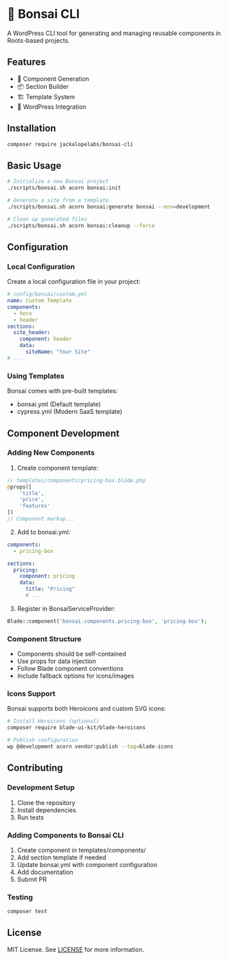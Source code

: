 # 🌳 Bonsai CLI

A WordPress CLI tool for generating and managing reusable components in Roots-based projects.

## Features

- 🎨 Component Generation
- 📦 Section Builder
- 🏗️ Template System
- 🔧 WordPress Integration

## Installation

```bash
composer require jackalopelabs/bonsai-cli
```

## Basic Usage

```bash
# Initialize a new Bonsai project
./scripts/bonsai.sh acorn bonsai:init

# Generate a site from a template
./scripts/bonsai.sh acorn bonsai:generate bonsai --env=development

# Clean up generated files
./scripts/bonsai.sh acorn bonsai:cleanup --force
```

## Configuration

### Local Configuration
Create a local configuration file in your project:
```yaml
# config/bonsai/custom.yml
name: Custom Template
components:
  - hero
  - header
sections:
  site_header:
    component: header
    data:
      siteName: "Your Site"
# ...
```

### Using Templates
Bonsai comes with pre-built templates:
- bonsai.yml (Default template)
- cypress.yml (Modern SaaS template)

## Component Development

### Adding New Components

1. Create component template:
```php
// templates/components/pricing-box.blade.php
@props([
    'title',
    'price',
    'features'
])
// Component markup...
```

2. Add to bonsai.yml:
```yaml
components:
  - pricing-box

sections:
  pricing:
    component: pricing
    data:
      title: "Pricing"
      # ...
```

3. Register in BonsaiServiceProvider:
```php
Blade::component('bonsai.components.pricing-box', 'pricing-box');
```

### Component Structure
- Components should be self-contained
- Use props for data injection
- Follow Blade component conventions
- Include fallback options for icons/images

### Icons Support
Bonsai supports both Heroicons and custom SVG icons:

```bash
# Install Heroicons (optional)
composer require blade-ui-kit/blade-heroicons

# Publish configuration
wp @development acorn vendor:publish --tag=blade-icons
```

## Contributing

### Development Setup
1. Clone the repository
2. Install dependencies
3. Run tests

### Adding Components to Bonsai CLI
1. Create component in templates/components/
2. Add section template if needed
3. Update bonsai.yml with component configuration
4. Add documentation
5. Submit PR

### Testing
```bash
composer test
```

## License

MIT License. See [LICENSE](LICENSE) for more information.